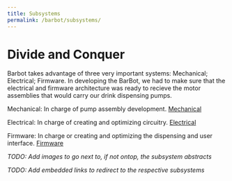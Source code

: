 ```yaml
---
title: Subsystems
permalink: /barbot/subsystems/
---
```


# Divide and Conquer
Barbot takes advantage of three very important systems: Mechanical; Electrical; Firmware. In developing the BarBot, we had to make sure that the electrical and firmware architecture was ready to recieve the motor assemblies that would carry our drink dispensing pumps.

Mechanical: In charge of pump assembly development.
[Mechanical](/subsystems/mechanical)

Electrical: In charge of creating and optimizing circuitry.
[Electrical](/subsystems/electrical)

Firmware: In charge or creating and optimizing the dispensing and user interface.
[Firmware](/subsystems/firmware)

_TODO: Add images to go next to, if not ontop, the subsystem abstracts_

_TODO: Add embedded links to redirect to the respective subsystems_